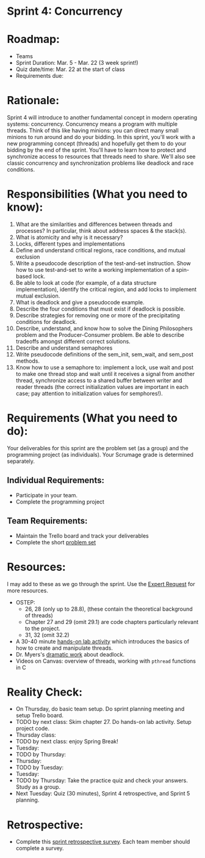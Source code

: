 # Sprint 4: Concurrency

# Roadmap:
* Teams
* Sprint Duration: Mar. 5 - Mar. 22 (3 week sprint!)
* Quiz date/time: Mar. 22 at the start of class
* Requirements due: 

# Rationale: 
Sprint 4 will introduce to another fundamental concept in modern operating systems: concurrency.  Concurrency means a program with multiple threads. Think of this like having minions: you can direct many small minions to run around and do your bidding.  In this sprint, you'll work with a new programming concept (threads) and hopefully get them to do your bidding by the end of the sprint.  You'll have to learn how to protect and synchronize access to resources that threads need to share. We'll also see classic concurrency and synchronization problems like deadlock and race conditions. 

# Responsibilities (What you need to know):
1. What are the similarities and differences between threads and processes? In particular, think about address spaces & the stack(s).
2. What is atomicity and why is it necessary?
3. Locks, different types and implementations
4. Define and understand critical regions, race conditions, and mutual exclusion
5. Write a pseudocode description of the test-and-set instruction. Show how to use test-and-set to write a working implementation of a spin-based lock.
6. Be able to look at code (for example, of a data structure implementation), identify the critical region, and add locks to implement mutual exclusion.
7. What is deadlock and give a pseudocode example.
8. Describe the four conditions that must exist if deadlock is possible.
9. Describe strategies for removing one or more of the precipitating conditions for deadlock.
10. Describe, understand, and know how to solve the Dining Philosophers problem and the Producer-Consumer problem. Be able to describe tradeoffs amongst different correct solutions.
11. Describe and understand semaphores
12. Write pseudocode definitions of the sem_init, sem_wait, and sem_post methods.
13. Know how to use a semaphore to: implement a lock, use wait and post to make one thread stop
and wait until it receives a signal from another thread, synchronize access to a shared buffer
between writer and reader threads (the correct initialization values are important in each case;
pay attention to initialization values for semphores!).

# Requirements (What you need to do):
Your deliverables for this sprint are the problem set (as a group) and the programming project (as individuals).  Your Scrumage grade is determined separately.

## Individual Requirements:
   * Participate in your team.
   * Complete the programming project

## Team Requirements:
   * Maintain the Trello board and track your deliverables
   * Complete the short [problem set](./sprint4_problem_set.pdf)
   
# Resources:  
I may add to these as we go through the sprint.  Use the [Expert Request](https://rollins.co1.qualtrics.com/jfe/form/SV_0jNfbBpN1clDJfn?course=cms330s20&sprint=4) for more resources. 
   * OSTEP:
      * 26, 28 (only up to 28.8), (these contain the theoretical background of threads)  
      * Chapter 27 and 29 (omit 29.1) are code chapters particularly relevant to the project.  
      * 31, 32 (omit 32.2)
   * A 30-40 minute [hands-on lab activity](./lab-concurrency.md) which introduces the basics of how to create and manipulate threads.
   * Dr. Myers's [dramatic work](./deadlock_play.md) about deadlock.
   * Videos on Canvas: overview of threads, working with `pthread` functions in C
   
# Reality Check:
  * On Thursday, do basic team setup.  Do sprint planning meeting and setup Trello board.
  * TODO by next class:  Skim chapter 27.  Do hands-on lab activity.  Setup project code.  
  * Thursday class: 
  * TODO by next class: enjoy Spring Break!
  * Tuesday: 
  * TODO by Thursday: 
  * Thursday:
  * TODO by Tuesday:
  * Tuesday:
  * TODO by Thursday: Take the practice quiz and check your answers.  Study as a group.  
  * Next Tuesday: Quiz (30 minutes), Sprint 4 retrospective, and Sprint 5 planning.
  

# Retrospective:
  * Complete this [sprint retrospective survey](https://rollins.co1.qualtrics.com/jfe/form/SV_3rAIzhpHFYbIixf?course=330s20&sprint=4).  Each team member should complete a survey.

